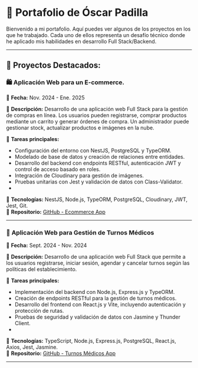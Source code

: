 
# 🚀 Portafolio de Óscar Padilla  

Bienvenido a mi portafolio. Aquí puedes ver algunos de los proyectos en los que he trabajado. Cada uno de ellos representa un desafío técnico donde he aplicado mis habilidades en desarrollo Full Stack/Backend.

---

## 📌 Proyectos Destacados:  

### 🛍️ **Aplicación Web para un E-commerce.**  
📆 **Fecha:** Nov. 2024 - Ene. 2025  

🔹 **Descripción:** Desarrollo de una aplicación web Full Stack para la gestión de compras en línea. Los usuarios pueden registrarse, comprar productos mediante un carrito y generar órdenes de compra. Un administrador puede gestionar stock, actualizar productos e imágenes en la nube.  

🔹 **Tareas principales:**  

   - Configuración del entorno con NestJS, PostgreSQL y TypeORM.  
   - Modelado de base de datos y creación de relaciones entre entidades.  
   - Desarrollo del backend con endpoints RESTful, autenticación JWT y control de acceso basado en roles.  
   - Integración de Cloudinary para gestión de imágenes.  
   - Pruebas unitarias con Jest y validación de datos con Class-Validator.
   - 
🔹 **Tecnologías:** NestJS, Node.js, TypeORM, PostgreSQL, Cloudinary, JWT, Jest, Git.  
🔗 **Repositorio:** [GitHub - Ecommerce App](https://github.com/OAPadillaHerrera/ecommerce-app)  

---

### 🏥 **Aplicación Web para Gestión de Turnos Médicos**  
📆 **Fecha:** Sept. 2024 - Nov. 2024  

🔹 **Descripción:** Desarrollo de una aplicación web Full Stack que permite a los usuarios registrarse, iniciar sesión, agendar y cancelar turnos según las políticas del establecimiento.  

🔹 **Tareas principales:**  

   - Implementación del backend con Node.js, Express.js y TypeORM.  
   - Creación de endpoints RESTful para la gestión de turnos médicos.  
   - Desarrollo del frontend con React.js y Vite, incluyendo autenticación y protección de rutas.  
   - Pruebas de seguridad y validación de datos con Jasmine y Thunder Client.
   -   
🔹 **Tecnologías:** TypeScript, Node.js, Express.js, PostgreSQL, React.js, Axios, Jest, Jasmine.  
🔗 **Repositorio:** [GitHub - Turnos Médicos App](https://github.com/OAPadillaHerrera/turnos-medicos-app)  

---




